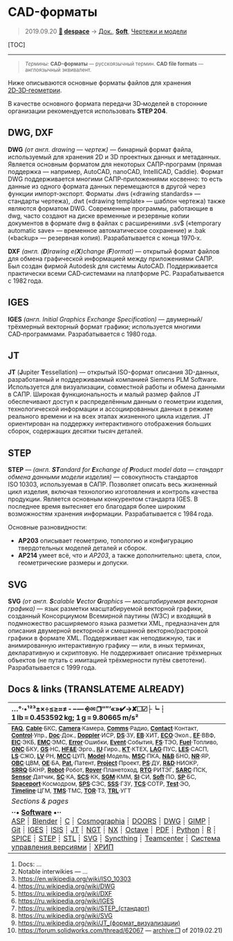 # CAD-форматы
> 2019.09.20 **[🚀](../index/index.md) [despace](index.md)** → [Док.](doc.md), **[Soft](soft.md)**, [Чертежи и модели](draft_model.md)

[TOC]

---

> <small>*Термины:* **CAD-форматы** — русскоязычный термин. **CAD file formats** — англоязычный эквивалент.</small>

Ниже описываются основные форматы файлов для хранения [2D‑3D‑геометрии](draft_model.md).

В качестве основного формата передачи 3D‑моделей в сторонние организации рекомендуется использовать **STEP 204**.



## DWG, DXF
**DWG** *(от англ. drawing — чертеж)* — бинарный формат файла, используемый для хранения 2D и 3D проектных данных и метаданных. Является основным форматом для некоторых САПР‑программ (прямая поддержка — например, AutoCAD, nanoCAD, IntelliCAD, Caddie). Формат DWG поддерживается многими САПР‑приложениями косвенно: то есть данные из одного формата данных перемещаются в другой через функции импорт‑экспорт. Форматы .dws («drawing standards» — стандарты чертежа), .dwt («drawing template» — шаблон чертежа) также являются форматом DWG. Современные программы, работающие в dwg, часто создают на диске временные и резервные копии документов в формате dwg в файлах с расширениями .sv$ («temporary automatic save» — временное автоматическое сохранение) и .bak («backup» — резервная копия). Разрабатывается с конца 1970‑х.

**DXF** *(англ. (**D**)rawing e(**X**)change (**F**)ormat)* — открытый формат файлов для обмена графической информацией между приложениями САПР. Был создан фирмой Autodesk для системы AutoCAD. Поддерживается практически всеми CAD‑системами на платформе PC. Разрабатывается с 1982 года.



## IGES
**IGES** *(англ. Initial Graphics Exchange Specification)* — двумерный/трёхмерный векторный формат графики; используется многими CAD‑программами. Разрабатывается с 1980 года.



## JT
**JT** (**J**upiter **T**essellation) — открытый ISO-формат описания 3D-данных, разработанный и поддерживаемый компанией Siemens PLM Software.  
Используется для визуализации, совместной работы и обмена данными в САПР. Широкая функциональность и малый размер файлов JT обеспечивают доступ к распределённым данным о геометрии изделия, технологической информации и ассоциированных данных в режиме реального времени и на всех этапах жизненного цикла изделия. JT ориентирован на поддержку интерактивного отображения больших сборок, содержащих десятки тысяч деталей.



## STEP
**STEP** — *(англ. **ST**andard for **E**xchange of **P**roduct model data — стандарт обмена данными модели изделия)* — совокупность стандартов ISO 10303, используемая в САПР. Позволяет описать весь жизненный цикл изделия, включая технологию изготовления и контроль качества продукции. Является основным конкурентом стандарта IGES. В последнее время вытесняет его благодаря более широким возможностям хранения информации. Разрабатывается с 1984 года.

Основные разновидности:

   - **AP203** описывает геометрию, топологию и конфигурацию твердотельных моделей деталей и сборок.
   - **AP214** умеет всё, что и *AP203*, а также дополнительно: цвета, слои, геометрические размеры и допуски.



## SVG
**SVG** *(от англ. **S**calable **V**ector **G**raphics — масштабируемая векторная графика)* — язык разметки масштабируемой векторной графики, созданный Консорциумом Всемирной паутины (W3C) и входящий в подмножество расширяемого языка разметки XML, предназначен для описания двумерной векторной и смешанной векторно/растровой графики в формате XML. Поддерживает как неподвижную, так и анимированную интерактивную графику — или, в иных терминах, декларативную и скриптовую. Не поддерживает описание трёхмерных объектов (не путать с имитацией трёхмерности путём светотени). Разрабатывается с 1999 года.



<p style="page-break-after:always"> </p>

## Docs & links (TRANSLATEME ALREADY)
|…°·•¹²³±×÷≤≥≈≠ ‑ −— ⎆✉ ❐“”’«»✔→✘☐☑├┕┆ 1 lb = 0.453592 kg; 1 g = 9.80665 m/s²|
|:--|
|<small>**[FAQ](faq.md)**, **[Cable](cable.md)**·БКС, **[Camera](cam.md)**·Камера, **[Comms](comms.md)**·Радио, **[Contact](contact.md)**·Контакт, **[Control](control.md)**·Упр., **[Doc](doc.md)**·Док., **[Doppler](doppler.md)**·ИСР, **[DS](ds.md)**·ЗУ, **[EB](eb.md)**·ХИТ, **[ECO](ecology.md)**·Экол., **[EF](ef.md)**·ВВФ, **[ElC](elc.md)**·ЭКБ, **[EMC](emc.md)**·ЭМС, **[Error](error.md)**·Ошибки, **[Event](event.md)**·События, **[FS](fs.md)**·ТЭО, **[Fuel](fuel.md)**·Топливо, **[GNC](gnc.md)**·БКУ, **[GS](scs.md)**·НС, **[HF&E](hfe.md)**·Эрго., **[IU](iu.md)**·Гиро., **[KT](kt.md)**·КТЕХ, **[LAG](lag.md)**·ПУC, **[LES](les.md)**·САСП, **[LS](ls.md)**·СЖО, **[LV](lv.md)**·РН, **[MCC](mcc.md)**·ЦУП, **[Model](model.md)**·Модель, **[MSC](sc.md)**·ПКА, **[N&B](nnb.md)**·БНО, **[NR](nr.md)**·ЯР, **[OBC](obc.md)**·ЦВМ, **[OE](oe.md)**·БА, **[Pat.](патент.md)**·Патент, **[Project](project.md)**·Проект, **[PS](ps.md)**·ДУ, **[R&D](rnd.md)**·НИОКР, **[SRRQ](srrq.md)**·БКНР, **[Robot](robotics.md)**·Робот, **[Rover](rover.md)**·Планетоход, **[RTG](rtg.md)**·РИТЭГ, **[SARC](sarc.md)**·ПСК, **[Sensor](sensor.md)**·Датчик, **[SC](sc.md)**·КА, **[SCS](scs.md)**·КК, **[SGM](sgm.md)**·КММ, **[SI](si.md)**·СИ, **[Soft](soft.md)**·ПО, **[SP](sp.md)**·БС, **[Spaceport](spaceport.md)**·Космодром, **[SPS](sps.md)**·СЭС, **[SSS](sss.md)**·ГЗУ, **[TCS](tcs.md)**·СОТР, **[Test](test.md)**·ЭО, **[Timeline](timeline.md)**·ЦГМ, **[TMS](tms.md)**·ТМС, **[TOR](tor.md)**·ТЗ, **[TRL](trl.md)**·УГТ</small>|
|*Sections & pages*|
|**··• [Software](soft.md) •··**<br> [ASP](asp.md) ┊ [Blender](blender.md) ┊ [C](c.md) ┊ [Cosmographia](cosmographia.md) ┊ [DOORS](doors.md) ┊ [DWG](cad_f.md) ┊ [GIMP](gimp.md) ┊ [Git](git.md) ┊ [IGES](cad_f.md) ┊ [ISIS](isis.md) ┊ [JT](cad_f.md) ┊ [NGT](neogeography_toolkit.md) ┊ [NX](nx.md) ┊ [Octave](gnu_octave.md) ┊ [PDF](pdf.md) ┊ [Python](python.md) ┊ [R](r.md) ┊ [SPICE](spice.md) ┊ [STEP](cad_f.md) ┊ [STL](systems_tool_kit.md) ┊ [SVG](cad_f.md) ┊ [Syncthing](syncthing.md) ┊ [Teamcenter](teamcenter.md) ┊ [Система управления версиями](vcs.md) ┊ [ХРИП](adra.md)|

   1. Docs: …
   1. Notable interwikies — …
   1. <https://en.wikipedia.org/wiki/ISO_10303>
   1. <https://ru.wikipedia.org/wiki/DWG>
   1. <https://ru.wikipedia.org/wiki/DXF>
   1. <https://ru.wikipedia.org/wiki/IGES>
   1. <https://ru.wikipedia.org/wiki/STEP_(стандарт)>
   1. <https://ru.wikipedia.org/wiki/SVG>
   1. <https://ru.wikipedia.org/wiki/JT_(формат_визуализации)>
   1. <https://forum.solidworks.com/thread/62067> — [archive ❐](f/archive/20121117_1.pdf) of 2019.02.21)

